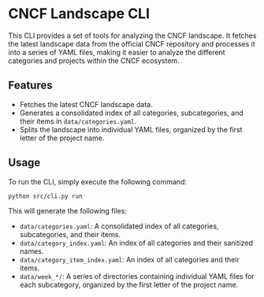 # CNCF Landscape CLI

This CLI provides a set of tools for analyzing the CNCF landscape. It fetches the latest landscape data from the official CNCF repository and processes it into a series of YAML files, making it easier to analyze the different categories and projects within the CNCF ecosystem.

## Features

- Fetches the latest CNCF landscape data.
- Generates a consolidated index of all categories, subcategories, and their items in `data/categories.yaml`.
- Splits the landscape into individual YAML files, organized by the first letter of the project name.

## Usage

To run the CLI, simply execute the following command:

```bash
python src/cli.py run
```

This will generate the following files:

- `data/categories.yaml`: A consolidated index of all categories, subcategories, and their items.
- `data/category_index.yaml`: An index of all categories and their sanitized names.
- `data/category_item_index.yaml`: An index of all categories and their items.
- `data/week_*/`: A series of directories containing individual YAML files for each subcategory, organized by the first letter of the project name.
